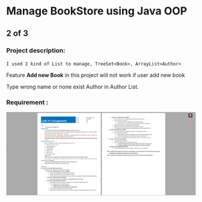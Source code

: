 # Manage BookStore using Java OOP

## 2 of 3

### Project description:

``I used 2 kind of List to manage, TreeSet<Book>, ArrayList<Author>``

Feature **Add new Book** in this project will not work if user add new book 

Type wrong name or none exist Author in Author List.

### Requirement :

![Requirement](Requirement-2.png)